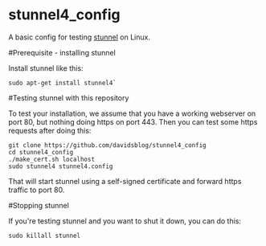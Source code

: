 # stunnel4_config

A basic config for testing [stunnel](https://www.stunnel.org/index.html) on Linux.

#Prerequisite - installing stunnel

Install stunnel like this:

    sudo apt-get install stunnel4`

#Testing stunnel with this repository

To test your installation, we assume that you have a working webserver on port 80, but nothing doing https on port 443.  Then you can test some https requests after doing this:

    git clone https://github.com/davidsblog/stunnel4_config
    cd stunnel4_config
    ./make_cert.sh localhost
    sudo stunnel4 stunnel4.config

That will start stunnel using a self-signed certificate and forward https traffic to port 80.

#Stopping stunnel

If you're testing stunnel and you want to shut it down, you can do this:

    sudo killall stunnel
